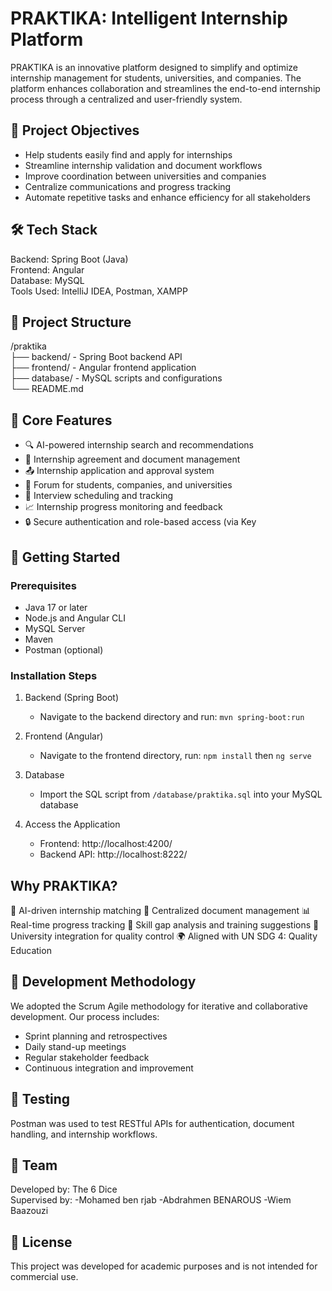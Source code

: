 
# PRAKTIKA: Intelligent Internship Platform

PRAKTIKA is an innovative platform designed to simplify and optimize internship management for students, universities, and companies. The platform enhances collaboration and streamlines the end-to-end internship process through a centralized and user-friendly system.

## 🎯 Project Objectives

- Help students easily find and apply for internships
- Streamline internship validation and document workflows
- Improve coordination between universities and companies
- Centralize communications and progress tracking
- Automate repetitive tasks and enhance efficiency for all stakeholders

## 🛠️ Tech Stack

Backend: Spring Boot (Java)  
Frontend: Angular  
Database: MySQL  
Tools Used: IntelliJ IDEA, Postman, XAMPP

## 📁 Project Structure

/praktika  
├── backend/ - Spring Boot backend API  
├── frontend/ - Angular frontend application  
├── database/ - MySQL scripts and configurations  
└── README.md

## 🔑 Core Features

- 🔍 AI-powered internship search and recommendations
- 📝 Internship agreement and document management
- 📤 Internship application and approval system
- 💬 Forum for students, companies, and universities
- 📅 Interview scheduling and tracking
- 📈 Internship progress monitoring and feedback
- 🔒 Secure authentication and role-based access (via Key

## 🚀 Getting Started

### Prerequisites

- Java 17 or later
- Node.js and Angular CLI
- MySQL Server
- Maven
- Postman (optional)

### Installation Steps

1. Backend (Spring Boot)
   - Navigate to the backend directory and run: `mvn spring-boot:run`

2. Frontend (Angular)
   - Navigate to the frontend directory, run: `npm install` then `ng serve`

3. Database
   - Import the SQL script from `/database/praktika.sql` into your MySQL database

4. Access the Application
   - Frontend: http://localhost:4200/
   - Backend API: http://localhost:8222/

## Why PRAKTIKA?

🤖 AI-driven internship matching
📂 Centralized document management
📊 Real-time progress tracking
🎯 Skill gap analysis and training suggestions
🏫 University integration for quality control
🌍 Aligned with UN SDG 4: Quality Education

## 🔄 Development Methodology

We adopted the Scrum Agile methodology for iterative and collaborative development. Our process includes:
- Sprint planning and retrospectives
- Daily stand-up meetings
- Regular stakeholder feedback
- Continuous integration and improvement

## 🧪 Testing

Postman was used to test RESTful APIs for authentication, document handling, and internship workflows.

## 👥 Team

Developed by: The 6 Dice  
Supervised by:
 -Mohamed ben rjab
 -Abdrahmen BENAROUS 
 -Wiem Baazouzi

## 📜 License

This project was developed for academic purposes and is not intended for commercial use.
